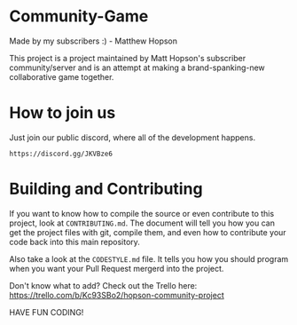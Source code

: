 # Community-Game
Made by my subscribers :) - Matthew Hopson

This project is a project maintained by Matt Hopson's subscriber community/server
and is an attempt at making a brand-spanking-new collaborative game together.

# How to join us

Just join our public discord, where all of the development happens.

`https://discord.gg/JKVBze6`

# Building and Contributing

If you want to know how to compile the source or even contribute to this project,
look at `CONTRIBUTING.md`. The document will tell you how you can get the project
files with git, compile them, and even how to contribute your code back into this
main repository.

Also take a look at the `CODESTYLE.md` file. It tells you how you should program
when you want your Pull Request mergerd into the project.

Don't know what to add? Check out the Trello here: https://trello.com/b/Kc93SBo2/hopson-community-project

HAVE FUN CODING!
